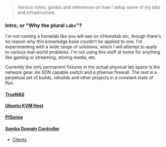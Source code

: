 > Various notes, guides and references on how I setup some of my labs and infrastructure. 

### Intro, or "Why the plural `Labs`"?

I'm not running a homelab like you will see on r/Homelab etc, though there's no reason why this knowledge base couldn't be applied to one. I'm experimenting with a wide range of solutions, which I will attempt to apply to various real-world problems. I'm not using this stuff at home for anything like gaming or streaming, storing media, etc. 

Currently the only permanent fixtures in the actual physical lab space is the network gear. An SDN capable switch and a pfsense firewall. The rest is a perpetual set of builds, rebuilds and other projects in a constant state of flux.

#### [TrueNAS](truenas)
#### [Ubuntu KVM Host](linux/kvm-host/ubuntu-22.04)
#### [PfSense](pfsense)
#### [Samba Domain Controller](samba-domain-controller)
- [Clients](samba-domain-controller/clients)
